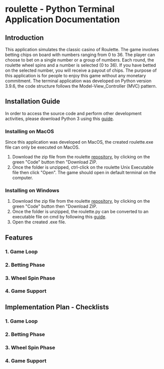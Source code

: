 # roulette - Python Terminal Application Documentation
## Introduction
This application simulates the classic casino of Roulette. The game involves betting chips on board with numbers ranging from 0 to 36. The player can choose to bet on a single number or a group of numbers. Each round, the roulette wheel spins and a number is selected (0 to 36). If you have betted on the selected number, you will receive a payout of chips. The purpose of this application is for people to enjoy this game without any monetary commitment. The terminal application was developed on Python version 3.9.6, the code structure follows the Model-View_Controller (MVC) pattern.

## Installation Guide
In order to access the source code and perform other development activities, please download Python 3 using this [guide](https://wsvincent.com/install-python/).

### Installing on MacOS
Since this application was developed on MacOS, the created roulette.exe file can only be executed on MacOS.

1. Download the zip file from the roulette [repository](https://github.com/johnsonw1017/roulette), by clicking on the green "Code" button then "Download ZIP.
2. Once the folder is unzipped, ctrl-click on the roulette Unix Executable file then click "Open". The game should open in default terminal on the computer.

### Installing on Windows

1. Download the zip file from the roulette [repository](https://github.com/johnsonw1017/roulette), by clicking on the green "Code" button then "Download ZIP.
2. Once the folder is unzipped, the roulette.py can be converted to an executable file on cmd by following this [guide](https://www.geeksforgeeks.org/convert-python-script-to-exe-file/).
3. Open the created .exe file.

## Features
### 1. Game Loop


### 2. Betting Phase


### 3. Wheel Spin Phase


### 4. Game Support


## Implementation Plan - Checklists
### 1. Game Loop


### 2. Betting Phase


### 3. Wheel Spin Phase


### 4. Game Support

